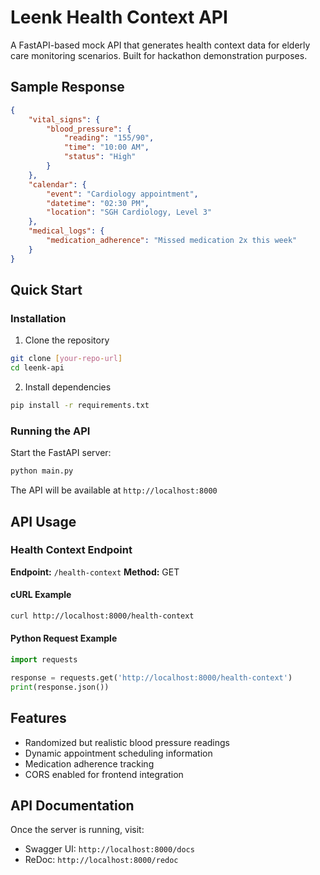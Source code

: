 # Leenk Health Context API

A FastAPI-based mock API that generates health context data for elderly care monitoring scenarios. Built for hackathon demonstration purposes.

## Sample Response

```json
{
    "vital_signs": {
        "blood_pressure": {
            "reading": "155/90",
            "time": "10:00 AM",
            "status": "High"
        }
    },
    "calendar": {
        "event": "Cardiology appointment",
        "datetime": "02:30 PM",
        "location": "SGH Cardiology, Level 3"
    },
    "medical_logs": {
        "medication_adherence": "Missed medication 2x this week"
    }
}
```

## Quick Start

### Installation

1. Clone the repository
```bash
git clone [your-repo-url]
cd leenk-api
```

2. Install dependencies
```bash
pip install -r requirements.txt
```

### Running the API

Start the FastAPI server:
```bash
python main.py
```

The API will be available at `http://localhost:8000`

## API Usage

### Health Context Endpoint

**Endpoint:** `/health-context`
**Method:** GET

#### cURL Example
```bash
curl http://localhost:8000/health-context
```

#### Python Request Example
```python
import requests

response = requests.get('http://localhost:8000/health-context')
print(response.json())
```

## Features

- Randomized but realistic blood pressure readings
- Dynamic appointment scheduling information
- Medication adherence tracking
- CORS enabled for frontend integration

## API Documentation

Once the server is running, visit:
- Swagger UI: `http://localhost:8000/docs`
- ReDoc: `http://localhost:8000/redoc`
